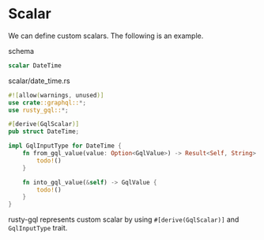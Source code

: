 # Scalar

We can define custom scalars. The following is an example.

schema

```graphql
scalar DateTime
```

scalar/date_time.rs

```rust
#![allow(warnings, unused)]
use crate::graphql::*;
use rusty_gql::*;

#[derive(GqlScalar)]
pub struct DateTime;

impl GqlInputType for DateTime {
    fn from_gql_value(value: Option<GqlValue>) -> Result<Self, String> {
        todo!()
    }

    fn into_gql_value(&self) -> GqlValue {
        todo!()
    }
}
```

rusty-gql represents custom scalar by using `#[derive(GqlScalar)]` and `GqlInputType` trait.
